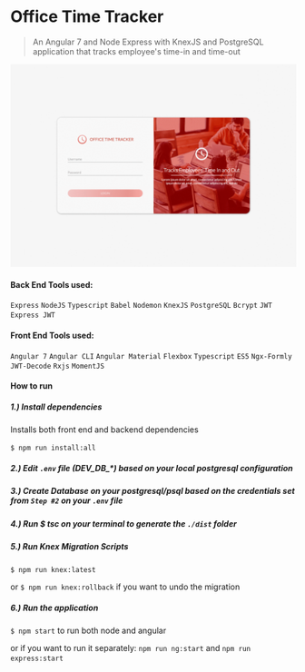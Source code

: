 # Office Time Tracker
> An Angular 7 and Node Express with KnexJS and PostgreSQL application that tracks employee's time-in and time-out

![time_tracker](./shared/images/time-tracker.gif)


#### Back End Tools used:
`Express` `NodeJS` `Typescript` `Babel` `Nodemon` `KnexJS` `PostgreSQL` `Bcrypt` `JWT` `Express JWT` 

#### Front End Tools used:
`Angular 7` `Angular CLI` `Angular Material` `Flexbox` `Typescript` `ES5` `Ngx-Formly` `JWT-Decode` `Rxjs` `MomentJS`


#### How to run

##### 1.) Install dependencies
Installs both front end and backend dependencies

`$ npm run install:all`        

##### 2.) Edit `.env` file (DEV_DB_*) based on your local postgresql configuration 

##### 3.) Create Database on your postgresql/psql based on the credentials set from `Step #2` on your `.env` file

##### 4.) Run $ tsc on your terminal to generate the `./dist` folder

##### 5.) Run Knex Migration Scripts

`$ npm run knex:latest` 

or  `$ npm run knex:rollback` if you want to undo the migration


##### 6.) Run the application

`$ npm start` to run both node and angular 

or if you want to run it separately: `npm run ng:start` and `npm run express:start`


